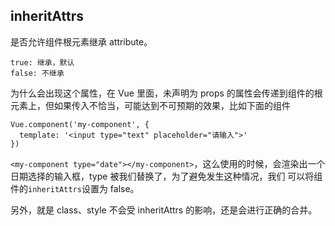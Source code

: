 ## inheritAttrs
是否允许组件根元素继承 attribute。

```
true: 继承，默认
false: 不继承
```

为什么会出现这个属性，在 Vue 里面，未声明为 props 的属性会传递到组件的根元素上，但如果传入不恰当，可能达到不可预期的效果，比如下面的组件
```
Vue.component('my-component', {
  template: '<input type="text" placeholder="请输入">'
})
```
`<my-component type="date"></my-component>`，这么使用的时候，会渲染出一个日期选择的输入框，type 被我们替换了，为了避免发生这种情况，我们
可以将组件的`inheritAttrs`设置为 false。

另外，就是 class、style 不会受 inheritAttrs 的影响，还是会进行正确的合并。
